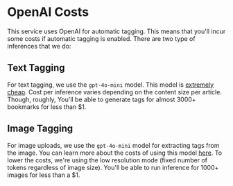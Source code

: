 # OpenAI Costs

This service uses OpenAI for automatic tagging. This means that you'll incur some costs if automatic tagging is enabled. There are two type of inferences that we do:

## Text Tagging

For text tagging, we use the `gpt-4o-mini` model. This model is [extremely cheap](https://openai.com/api/pricing). Cost per inference varies depending on the content size per article. Though, roughly, You'll be able to generate tags for almost 3000+ bookmarks for less than $1.

## Image Tagging

For image uploads, we use the `gpt-4o-mini` model for extracting tags from the image. You can learn more about the costs of using this model [here](https://platform.openai.com/docs/guides/vision/calculating-costs). To lower the costs, we're using the low resolution mode (fixed number of tokens regardless of image size). You'll be able to run inference for 1000+ images for less than a $1.
